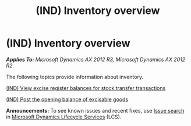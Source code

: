 ﻿---
title: (IND) Inventory overview
TOCTitle: (IND) Inventory overview
ms:assetid: 09c1fbb6-3b2b-4378-bd7e-4e40bd5b406f
ms:mtpsurl: https://technet.microsoft.com/en-us/library/JJ664460(v=AX.60)
ms:contentKeyID: 49385538
ms.date: 04/18/2014
mtps_version: v=AX.60
---

# (IND) Inventory overview 


_**Applies To:** Microsoft Dynamics AX 2012 R3, Microsoft Dynamics AX 2012 R2_

The following topics provide information about inventory.

[(IND) View excise register balances for stock transfer transactions](ind-view-excise-register-balances-for-stock-transfer-transactions.md)

[(IND) Post the opening balance of excisable goods](ind-post-the-opening-balance-of-excisable-goods.md)

  
**Announcements:** To see known issues and recent fixes, use [Issue search](http://go.microsoft.com/fwlink/?linkid=389258) in [Microsoft Dynamics Lifecycle Services](http://go.microsoft.com/fwlink/?linkid=306505) (LCS).

